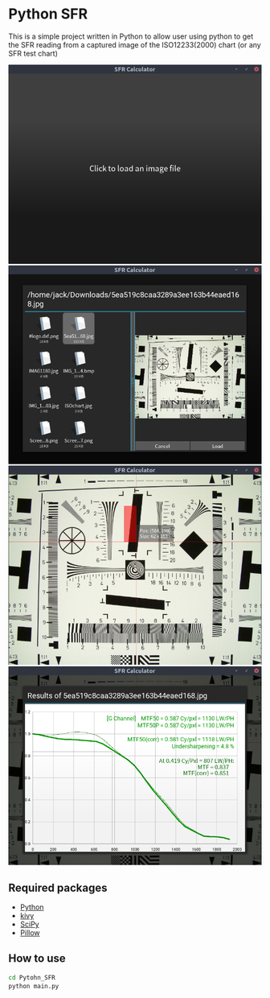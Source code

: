 # Python SFR

This is a simple project written in Python to allow user using python to get the SFR reading from a captured image of the ISO12233(2000) chart (or any SFR test chart)

![alt text](https://github.com/jacktseng831/Python_SFR/blob/master/images/img_main_screen.png "Main Screen")
![alt text](https://github.com/jacktseng831/Python_SFR/blob/master/images/img_pic_selector.png "File Selector")
![alt text](https://github.com/jacktseng831/Python_SFR/blob/master/images/img_roi_selector.png "ROI Selector")
![alt text](https://github.com/jacktseng831/Python_SFR/blob/master/images/img_sfr_result.png "SFR Result")

## Required packages

  - [Python](https://www.python.org/downloads/)
  - [kivy](https://kivy.org/#download)
  - [SciPy](https://www.scipy.org/install.html)
  - [Pillow](https://pypi.org/project/Pillow/)

## How to use

```bash
cd Pytohn_SFR
python main.py 
```
